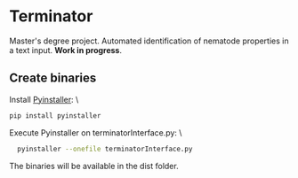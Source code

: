 # Terminator
Master's degree project. Automated identification of nematode properties in a text input. **Work in progress**.

## Create binaries
Install [Pyinstaller](https://github.com/pyinstaller/pyinstaller): \
```bash
pip install pyinstaller 
```
Execute Pyinstaller on terminatorInterface.py: \
```bash
  pyinstaller --onefile terminatorInterface.py
```

The binaries will be available in the dist folder.
